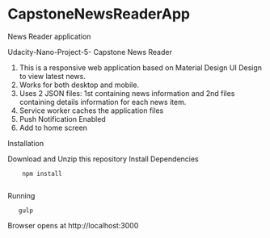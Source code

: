# CapstoneNewsReaderApp

News Reader application 

Udacity-Nano-Project-5- Capstone News Reader

1. This is a responsive web application based on Material Design UI Design to view latest news.
2. Works for both desktop and mobile.
3. Uses 2 JSON files: 1st containing news information and 2nd files containing details information for 
each news item.  
4. Service worker caches the application files 
5. Push Notification Enabled
6. Add to home screen


Installation

Download and Unzip this repository
Install Dependencies
```
    npm install 
    
```
Running
```
   gulp
```
Browser opens at http://localhost:3000
